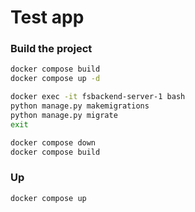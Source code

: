 # Test app
### Build the project
```sh
docker compose build
docker compose up -d

docker exec -it fsbackend-server-1 bash
python manage.py makemigrations
python manage.py migrate
exit

docker compose down
docker compose build
```

### Up
```sh
docker compose up
```

